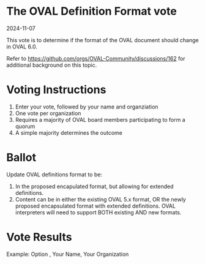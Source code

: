 # The OVAL Definition Format vote

2024-11-07

This vote is to determine if the format of the OVAL document should change in OVAL 6.0.

Refer to https://github.com/orgs/OVAL-Community/discussions/162 for additional background on this topic.

# Voting Instructions
1.  Enter your vote, followed by your name and organziation
2.  One vote per organization
3.  Requires a majority of OVAL board members participating to form a quorum
4.  A simple majority determines the outcome

# Ballot
Update OVAL definitions format to be:
1. In the proposed encapulated format, but allowing for extended definitions.
2. Content can be in either the existing OVAL 5.x format, OR the newly proposed encapsulated format with extended definitions.   OVAL interpreters will need to support BOTH existing AND new formats.

# Vote Results
Example:  Option <X>, Your Name, Your Organization



